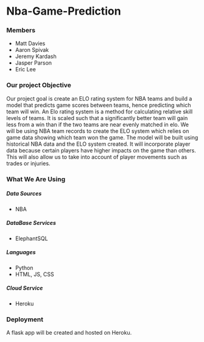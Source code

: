 # Nba-Game-Prediction  

### Members
- Matt Davies
- Aaron Spivak
- Jeremy Kardash
- Jasper Parson
- Eric Lee

### Our project Objective
Our project goal is create an ELO rating system for NBA teams and build a model that predicts game scores between teams, hence predicting which team will win. An Elo rating system is a method for calculating relative skill levels of teams. It is scaled such that a significantly better team will gain less from a win than if the two teams are near evenly matched in elo. We will be using NBA team records to create the ELO system which relies on game data showing which team won the game. The model will be built using historical NBA data and the ELO system created. It will incorporate player data because certain players have higher impacts on the game than others. This will also allow us to take into account of player movements such as trades or injuries.

### What We Are Using

##### Data Sources 
* NBA   

##### DataBase Services   
* ElephantSQL
                                                 
##### Languages 
* Python
* HTML, JS, CSS
  
##### Cloud Service  
* Heroku 

### Deployment

A flask app will be created and hosted on Heroku.
